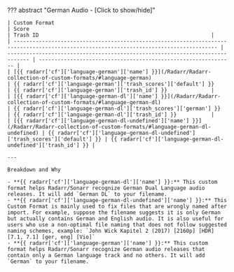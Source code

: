 <!-- markdownlint-disable MD041-->
??? abstract "German Audio - [Click to show/hide]"

    | Custom Format                                                                                                                           | Score                                                                         | Trash ID                                                       |
    | --------------------------------------------------------------------------------------------------------------------------------------- | ----------------------------------------------------------------------------- | -------------------------------------------------------------- |
    | [{{ radarr['cf']['language-german']['name'] }}](/Radarr/Radarr-collection-of-custom-formats/#language-german)                           | {{ radarr['cf']['language-german']['trash_scores']['default'] }}              | {{ radarr['cf']['language-german']['trash_id'] }}              |
    | [{{ radarr['cf']['language-german-dl']['name'] }}](/Radarr/Radarr-collection-of-custom-formats/#language-german-dl)                     | {{ radarr['cf']['language-german-dl']['trash_scores']['german'] }}            | {{ radarr['cf']['language-german-dl']['trash_id'] }}           |
    | [{{ radarr['cf']['language-german-dl-undefined']['name'] }}](/Radarr/Radarr-collection-of-custom-formats/#language-german-dl-undefined) | {{ radarr['cf']['language-german-dl-undefined']['trash_scores']['default'] }} | {{ radarr['cf']['language-german-dl-undefined']['trash_id'] }} |

    ---

    Breakdown and Why

    - **{{ radarr['cf']['language-german-dl']['name'] }}:** This custom format helps Radarr/Sonarr recognize German Dual Language audio releases. It will add `German DL` to your filename.
    - **{{ radarr['cf']['language-german-dl-undefined']['name'] }}:** This Custom Format is mainly used to fix files that are wrongly named after import. For example, suppose the filename suggests it is only German but actually contains German and English audio. It is also useful for users who use a non-optimal file naming that does not follow suggested naming schemes, example: `John Wick Kapitel 2 (2017) [2160p] [HDR] [7.1, 7.1] [ger, eng] [Vio]`
    - **{{ radarr['cf']['language-german']['name'] }}:** This custom format helps Radarr/Sonarr recognize German audio releases that contain only a German language track and no others. It will add `German` to your filename.
<!-- markdownlint-enable MD041-->

